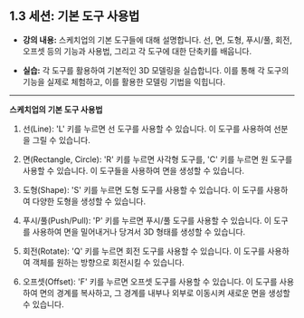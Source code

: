 ## 1.3 세션: 기본 도구 사용법

- **강의 내용:** 스케치업의 기본 도구들에 대해 설명합니다. 선, 면, 도형, 푸시/풀, 회전, 오프셋 등의 기능과 사용법, 그리고 각 도구에 대한 단축키를 배웁니다.

- **실습:** 각 도구를 활용하여 기본적인 3D 모델링을 실습합니다. 이를 통해 각 도구의 기능을 실제로 체험하고, 이를 활용한 모델링 기법을 익힙니다.

---

**스케치업의 기본 도구 사용법**

1. 선(Line): 'L' 키를 누르면 선 도구를 사용할 수 있습니다. 이 도구를 사용하여 선분을 그릴 수 있습니다.

2. 면(Rectangle, Circle): 'R' 키를 누르면 사각형 도구를, 'C' 키를 누르면 원 도구를 사용할 수 있습니다. 이 도구들을 사용하여 면을 생성할 수 있습니다.

3. 도형(Shape): 'S' 키를 누르면 도형 도구를 사용할 수 있습니다. 이 도구를 사용하여 다양한 도형을 생성할 수 있습니다.

4. 푸시/풀(Push/Pull): 'P' 키를 누르면 푸시/풀 도구를 사용할 수 있습니다. 이 도구를 사용하여 면을 밀어내거나 당겨서 3D 형태를 생성할 수 있습니다.

5. 회전(Rotate): 'Q' 키를 누르면 회전 도구를 사용할 수 있습니다. 이 도구를 사용하여 객체를 원하는 방향으로 회전시킬 수 있습니다.

6. 오프셋(Offset): 'F' 키를 누르면 오프셋 도구를 사용할 수 있습니다. 이 도구를 사용하여 면의 경계를 복사하고, 그 경계를 내부나 외부로 이동시켜 새로운 면을 생성할 수 있습니다.
